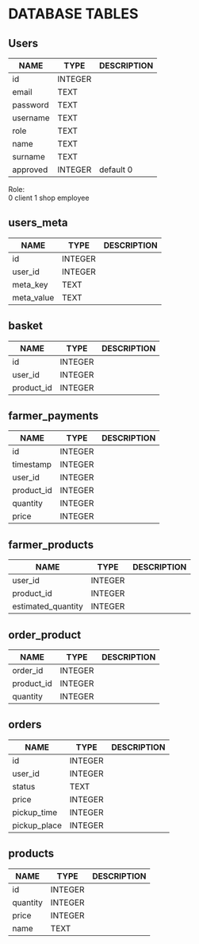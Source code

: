 # DATABASE TABLES

## Users
|NAME|TYPE|DESCRIPTION|
|---|---|---|
|id|INTEGER||
|email|TEXT||
|password|TEXT||
|username|TEXT||
|role|TEXT||
|name|TEXT||
|surname|TEXT||
|approved|INTEGER|default 0|

Role:<br>
0 client
1 shop employee

## users_meta
|NAME|TYPE|DESCRIPTION|
|---|---|---|
|id|INTEGER||
|user_id|INTEGER||
|meta_key|TEXT||
|meta_value|TEXT||

## basket
|NAME|TYPE|DESCRIPTION|
|---|---|---|
|id|INTEGER||
|user_id|INTEGER||
|product_id|INTEGER||

## farmer_payments
|NAME|TYPE|DESCRIPTION|
|---|---|---|
|id|INTEGER||
|timestamp|INTEGER||
|user_id|INTEGER||
|product_id|INTEGER||
|quantity|INTEGER||
|price|INTEGER||

## farmer_products
|NAME|TYPE|DESCRIPTION|
|---|---|---|
|user_id|INTEGER||
|product_id|INTEGER||
|estimated_quantity|INTEGER||

## order_product
|NAME|TYPE|DESCRIPTION|
|---|---|---|
|order_id|INTEGER||
|product_id|INTEGER||
|quantity|INTEGER||

## orders
|NAME|TYPE|DESCRIPTION|
|---|---|---|
|id|INTEGER||
|user_id|INTEGER||
|status|TEXT||
|price|INTEGER||
|pickup_time|INTEGER||
|pickup_place|INTEGER||

## products
|NAME|TYPE|DESCRIPTION|
|---|---|---|
|id|INTEGER||
|quantity|INTEGER||
|price|INTEGER||
|name|TEXT||



